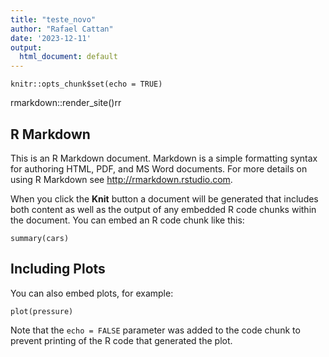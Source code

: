 ```yaml
---
title: "teste_novo"
author: "Rafael Cattan"
date: '2023-12-11'
output:
  html_document: default
---
```


```{r setup, include=FALSE}
knitr::opts_chunk$set(echo = TRUE)
```
rmarkdown::render_site()rr
## R Markdown

This is an R Markdown document. Markdown is a simple formatting syntax for authoring HTML, PDF, and MS Word documents. For more details on using R Markdown see <http://rmarkdown.rstudio.com>.

When you click the **Knit** button a document will be generated that includes both content as well as the output of any embedded R code chunks within the document. You can embed an R code chunk like this:

```{r cars}
summary(cars)
```

## Including Plots

You can also embed plots, for example:

```{r pressure, echo=FALSE}
plot(pressure)
```

Note that the `echo = FALSE` parameter was added to the code chunk to prevent printing of the R code that generated the plot.
